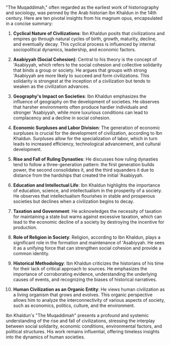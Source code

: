 "The Muqaddimah," often regarded as the earliest work of historiography and sociology, was penned by the Arab historian Ibn Khaldun in the 14th century. Here are ten pivotal insights from his magnum opus, encapsulated in a concise summary:

1. **Cyclical Nature of Civilizations**: Ibn Khaldun posits that civilizations and empires go through natural cycles of birth, growth, maturity, decline, and eventually decay. This cyclical process is influenced by internal sociopolitical dynamics, leadership, and economic factors.

2. **Asabiyyah (Social Cohesion)**: Central to his theory is the concept of 'Asabiyyah, which refers to the social cohesion and collective solidarity that binds a group or society. He argues that groups with strong 'Asabiyyah are more likely to succeed and form civilizations. This solidarity is strongest at the inception of a civilization but tends to weaken as the civilization advances.

3. **Geography's Impact on Societies**: Ibn Khaldun emphasizes the influence of geography on the development of societies. He observes that harsher environments often produce hardier individuals and stronger 'Asabiyyah, while more luxurious conditions can lead to complacency and a decline in social cohesion.

4. **Economic Surpluses and Labor Division**: The generation of economic surpluses is crucial for the development of civilization, according to Ibn Khaldun. Surpluses allow for the specialization of labor, which in turn leads to increased efficiency, technological advancement, and cultural development.

5. **Rise and Fall of Ruling Dynasties**: He discusses how ruling dynasties tend to follow a three-generation pattern: the first generation builds power, the second consolidates it, and the third squanders it due to distance from the hardships that created the initial 'Asabiyyah.

6. **Education and Intellectual Life**: Ibn Khaldun highlights the importance of education, science, and intellectualism in the prosperity of a society. He observes that intellectualism flourishes in stable and prosperous societies but declines when a civilization begins to decay.

7. **Taxation and Government**: He acknowledges the necessity of taxation for maintaining a state but warns against excessive taxation, which can lead to the economic decline of a society by destroying the incentive for production.

8. **Role of Religion in Society**: Religion, according to Ibn Khaldun, plays a significant role in the formation and maintenance of 'Asabiyyah. He sees it as a unifying force that can strengthen social cohesion and provide a common identity.

9. **Historical Methodology**: Ibn Khaldun criticizes the historians of his time for their lack of critical approach to sources. He emphasizes the importance of corroborating evidence, understanding the underlying causes of events, and recognizing the biases of historical narratives.

10. **Human Civilization as an Organic Entity**: He views human civilization as a living organism that grows and evolves. This organic perspective allows him to analyze the interconnectivity of various aspects of society, such as economics, politics, culture, and the environment.

Ibn Khaldun's "The Muqaddimah" presents a profound and systemic understanding of the rise and fall of civilizations, stressing the interplay between social solidarity, economic conditions, environmental factors, and political structures. His work remains influential, offering timeless insights into the dynamics of human societies.